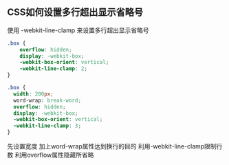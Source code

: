 
## CSS如何设置多行超出显示省略号

使用 -webkit-line-clamp 来设置多行超出显示省略号

```css
.box {
    overflow: hidden;
    display: -webkit-box;
    -webkit-box-orient: vertical;
    -webkit-line-clamp: 2;
}
```

```css
.box {
  width: 200px;
  word-wrap: break-word;
  overflow: hidden;
  display: -webkit-box;
  -webkit-box-orient: vertical;
  -webkit-line-clamp: 3;
}
```

先设置宽度 加上word-wrap属性达到换行的目的
利用-webkit-line-clamp限制行数 利用overflow属性隐藏所省略